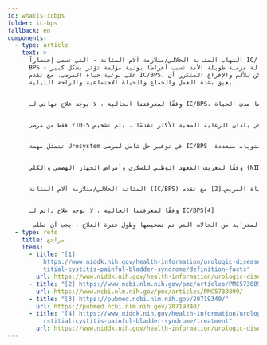 ```yaml
---
id: whatis-icbps
folder: ic-bps
fallback: en
components:
  - type: article
    text: >-
      التهاب المثانة الخلالي/متلازمة آلام المثانة - التي تسمى إختصاراً IC/
      BPS - هي حالة مزمنة طويلة الأمد تسبب أعراضًا بولية مؤلمة تؤثر بشكل كبير
      على نوعية حياة المرضى. مع تقدم IC/BPS، يمكن للألم والإفراغ المتكرر أن
      يعيق بشدة العمل والجماع والحياة الاجتماعية والراحة الليلية.


      وفقًا لمعرفتنا الحالية ، لا يوجد علاج نهائي لـ IC/BPS. من ناحية أخرى ، يمكن أن يظل المرضى خاليين من الأعراض لسنوات ، ويمكن الحفاظ على نوعية الحياة الطبيعية بافتراض حصولهم على العلاج المناسب. يجب أن يشمل  العلاج مراقبة حالة المريض لسنوات ، وربما مدى الحياة.


      حاليًا حتى في بلدان الرعاية الصحية الأكثر تقدمًا ، يتم تشخيص 5-10٪ فقط من مرضى IC/BPS، على الرغم من أن التقديرات تشير إلى إصابة حوالي 2.4٪ من السكان. لسوء الحظ ، كلما تم تشخيص المريض بوقت متأخر ، زادت حدة أعراض IC/BPS.


      تتمثل مهمة Urosystem في توفير حل شامل لمرضى IC/BPS  من التشخيص إلى العلاج المناسب بمستويات متعددة.


      وفقًا لتعريف المعهد الوطني للسكري وأمراض الجهاز الهضمي والكلى (NIDDK ، الولايات المتحدة الأمريكية) يعد التهاب


      المثانة الخلالي/متلازمة آلام المثانة (IC/BPS) حالة مزمنة أو طويلة الأمد تسبب أعراضًا مؤلمة في المسالك البولية.[1] تؤثر أعراضه بشكل كبير على نوعية حياة المريض.[2] مع تقدم IC/BPS ، يمكن للألم والتبول المتكرر (الذي قد يتجاوز أكثر من 80 مرة في اليوم) أن يعيق بشدة العمل والجماع والحياة الاجتماعية والراحة الليلية. تحدث الحالات المزمنة الأخرى بشكل متكرر في مرضى IC/BPS أكثر من عامة السكان.[3]


      وفقًا لمعرفتنا الحالية ، لا يوجد علاج دائم لـ IC/BPS[4]

       من ناحية أخرى ، يمكن للمرضى أن يتحرروا من الأعراض لسنوات ، ويمكن الحفاظ على جودة حياتهم، بافتراض حصولهم على العلاج المناسب. نظرًا للعدد المتزايد من الحالات التي تم تشخيصها وطول فترة العلاج ، يجب أن تطلب IC/BPS قدرًا متزايدًا من الموارد من أنظمة الرعاية الصحية في المستقبل القريب.
  - type: refs
    title: مراجع
    items:
      - title: "[1]
          https://www.niddk.nih.gov/health-information/urologic-diseases/inters\
          titial-cystitis-painful-bladder-syndrome/definition-facts"
        url: https://www.niddk.nih.gov/health-information/urologic-diseases/interstitial-cystitis-painful-bladder-syndrome/definition-facts
      - title: "[2] https://www.ncbi.nlm.nih.gov/pmc/articles/PMC5730899/"
        url: https://www.ncbi.nlm.nih.gov/pmc/articles/PMC5730899/
      - title: "[3] https://pubmed.ncbi.nlm.nih.gov/20719340/"
        url: https://pubmed.ncbi.nlm.nih.gov/20719340/
      - title: "[4] https://www.niddk.nih.gov/health-information/urologic-diseases/inte\
          rstitial-cystitis-painful-bladder-syndrome/treatment"
        url: https://www.niddk.nih.gov/health-information/urologic-diseases/interstitial-cystitis-painful-bladder-syndrome/treatment
---
```

